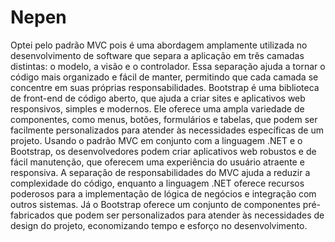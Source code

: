 # Nepen

Optei pelo padrão MVC pois é uma abordagem amplamente utilizada no desenvolvimento de software que separa a aplicação em três camadas distintas: o modelo, a visão e o controlador. Essa separação ajuda a tornar o código mais organizado e fácil de manter, permitindo que cada camada se concentre em suas próprias responsabilidades.
Bootstrap é uma biblioteca de front-end de código aberto, que ajuda a criar sites e aplicativos web responsivos, simples e modernos. Ele oferece uma ampla variedade de componentes, como menus, botões, formulários e tabelas, que podem ser facilmente personalizados para atender às necessidades específicas de um projeto.
Usando o padrão MVC em conjunto com a linguagem .NET e o Bootstrap, os desenvolvedores podem criar aplicativos web robustos e de fácil manutenção, que oferecem uma experiência do usuário atraente e responsiva. A separação de responsabilidades do MVC ajuda a reduzir a complexidade do código, enquanto a linguagem .NET oferece recursos poderosos para a implementação de lógica de negócios e integração com outros sistemas. Já o Bootstrap oferece um conjunto de componentes pré-fabricados que podem ser personalizados para atender às necessidades de design do projeto, economizando tempo e esforço no desenvolvimento.

